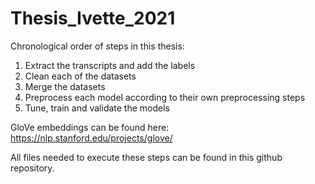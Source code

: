 # Thesis_Ivette_2021

Chronological order of steps in this thesis:
1. Extract the transcripts and add the labels
2. Clean each of the datasets
3. Merge the datasets
4. Preprocess each model according to their own preprocessing steps
5. Tune, train and validate the models

GloVe embeddings can be found here: https://nlp.stanford.edu/projects/glove/

All files needed to execute these steps can be found in this github repository.

